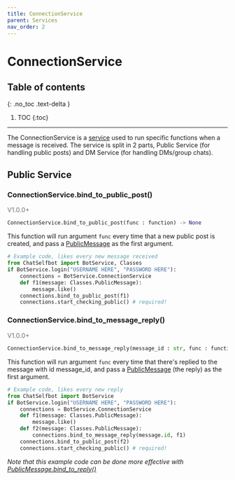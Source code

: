 ```yaml
---
title: ConnectionService
parent: Services
nav_order: 2
---
```


# ConnectionService

## Table of contents
{: .no_toc .text-delta }

1. TOC
{:toc}

---

The ConnectionService is a [service](/docs/Services/index.md) used to run specific functions when a message is received.
The service is split in 2 parts, Public Service (for handling public posts) and DM Service (for handling DMs/group chats).

## Public Service
### ConnectionService.bind_to_public_post()
<p style="font-size: 0.9rem; color: #6c757d;">V1.0.0+</p>

```py
ConnectionService.bind_to_public_post(func : function) -> None
```
This function will run argument `func` every time that a new public post is created, and pass a [PublicMessage](/docs/Classes/PublicMessage) as the first argument.
```py
# Example code, likes every new message received
from ChatSelfbot import BotService, Classes
if BotService.login("USERNAME HERE", "PASSWORD HERE"):
    connections = BotService.ConnectionService
    def f1(message: Classes.PublicMessage):
        message.like()
    connections.bind_to_public_post(f1)
    connections.start_checking_public() # required!
```

### ConnectionService.bind_to_message_reply()
<p style="font-size: 0.9rem; color: #6c757d;">V1.0.0+</p>

```py
ConnectionService.bind_to_message_reply(message_id : str, func : function) -> None
```
This function will run argument `func` every time that there's replied to the message with id message_id, and pass a [PublicMessage](/docs/Classes/PublicMessage) (the reply) as the first argument.
```py
# Example code, likes every new reply
from ChatSelfbot import BotService
if BotService.login("USERNAME HERE", "PASSWORD HERE"):
    connections = BotService.ConnectionService
    def f1(message: Classes.PublicMessage):
        message.like()
    def f2(message: Classes.PublicMessage):
        connections.bind_to_message_reply(message.id, f1)
    connections.bind_to_public_post(f2)
    connections.start_checking_public() # required!
```
*Note that this example code can be done more effective with [PublicMessage.bind_to_reply()](#empty)*
